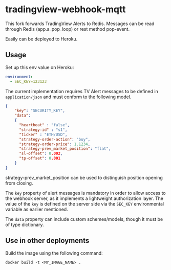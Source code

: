 # tradingview-webhook-mqtt

This fork forwards TradingView Alerts to Redis.
Messages can be read through Redis (app.a_pop_loop) or rest method pop-event.

Easily can be deployed to Heroku.

## Usage

Set up this env value on Heroku:

```yaml
environment:
  - SEC_KEY=123123
```

The current implementation requires TV Alert messages to be defined in `application/json` and must conform to the following model.

```json
{
    "key": "SECURITY_KEY",
    "data":
    {
      "heartbeat" : "false",
      "strategy-id" : "s1",
      "ticker" : "ETH/USD",
      "strategy-order-action": "buy",
      "strategy-order-price": 1.1234,
      "strategy-prev_market_position": "flat",
      "sl-offset": 0.002,
      "tp-offset": 0.001
    }
}
```

strategy-prev_market_position can be used to distinguish position opening from closing.

The `key` property of alert messages is mandatory in order to allow access to
the webhook server, as it implements a lightweight authorization layer. The
value of the `key` is defined on the server side via the `SEC_KEY` environmental
variable as earlier mentioned.

The `data` property can include custom schemes/models, though it must be of type
dictionary.

## Use in other deployments

Build the image using the following command:

```
docker build -t <MY_IMAGE_NAME> .
```
